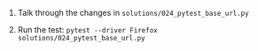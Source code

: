 1. Talk through the changes in `solutions/024_pytest_base_url.py`

2. Run the test: `pytest --driver Firefox solutions/024_pytest_base_url.py`
